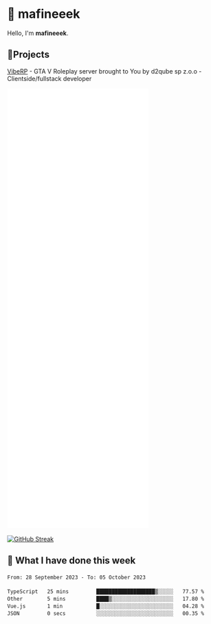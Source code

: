 # 👋 mafineeek
Hello, I'm **mafineeek**.

## 📝Projects

[VibeRP](https://v-rp.pl) - GTA V Roleplay server brought to You by d2qube sp z.o.o - Clientside/fullstack developer


![](./github-metrics.svg)

[![GitHub Streak](https://streak-stats.demolab.com/?user=mafineeek)](https://git.io/streak-stats)

## 📰 What I have done this week
<!--START_SECTION:waka-->

```txt
From: 28 September 2023 - To: 05 October 2023

TypeScript   25 mins         ███████████████████▒░░░░░   77.57 %
Other        5 mins          ████▒░░░░░░░░░░░░░░░░░░░░   17.80 %
Vue.js       1 min           █░░░░░░░░░░░░░░░░░░░░░░░░   04.28 %
JSON         0 secs          ░░░░░░░░░░░░░░░░░░░░░░░░░   00.35 %
```

<!--END_SECTION:waka-->
